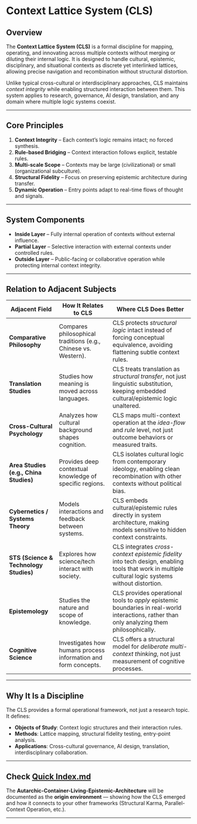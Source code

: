 # Context Lattice System (CLS)

## Overview
The **Context Lattice System (CLS)** is a formal discipline for mapping, operating, and innovating across multiple contexts without merging or diluting their internal logic. It is designed to handle cultural, epistemic, disciplinary, and situational contexts as discrete yet interlinked lattices, allowing precise navigation and recombination without structural distortion.

Unlike typical cross-cultural or interdisciplinary approaches, CLS maintains *context integrity* while enabling structured interaction between them. This system applies to research, governance, AI design, translation, and any domain where multiple logic systems coexist.

---

## Core Principles

1. **Context Integrity** – Each context’s logic remains intact; no forced synthesis.
2. **Rule-based Bridging** – Context interaction follows explicit, testable rules.
3. **Multi-scale Scope** – Contexts may be large (civilizational) or small (organizational subculture).
4. **Structural Fidelity** – Focus on preserving epistemic architecture during transfer.
5. **Dynamic Operation** – Entry points adapt to real-time flows of thought and signals.

---

## System Components

- **Inside Layer** – Fully internal operation of contexts without external influence.
- **Partial Layer** – Selective interaction with external contexts under controlled rules.
- **Outside Layer** – Public-facing or collaborative operation while protecting internal context integrity.

---

## Relation to Adjacent Subjects

| Adjacent Field | How It Relates to CLS | Where CLS Does Better |
|---|---|---|
| **Comparative Philosophy** | Compares philosophical traditions (e.g., Chinese vs. Western). | CLS protects *structural logic* intact instead of forcing conceptual equivalence, avoiding flattening subtle context rules. |
| **Translation Studies** | Studies how meaning is moved across languages. | CLS treats translation as *structural transfer*, not just linguistic substitution, keeping embedded cultural/epistemic logic unaltered. |
| **Cross-Cultural Psychology** | Analyzes how cultural background shapes cognition. | CLS maps multi-context operation at the *idea-flow* and *rule* level, not just outcome behaviors or measured traits. |
| **Area Studies (e.g., China Studies)** | Provides deep contextual knowledge of specific regions. | CLS isolates cultural logic from contemporary ideology, enabling clean recombination with other contexts without political bias. |
| **Cybernetics / Systems Theory** | Models interactions and feedback between systems. | CLS embeds cultural/epistemic rules directly in system architecture, making models sensitive to hidden context constraints. |
| **STS (Science & Technology Studies)** | Explores how science/tech interact with society. | CLS integrates *cross-context epistemic fidelity* into tech design, enabling tools that work in multiple cultural logic systems without distortion. |
| **Epistemology** | Studies the nature and scope of knowledge. | CLS provides operational tools to *apply* epistemic boundaries in real-world interactions, rather than only analyzing them philosophically. |
| **Cognitive Science** | Investigates how humans process information and form concepts. | CLS offers a structural model for *deliberate multi-context thinking*, not just measurement of cognitive processes. |

---

## Why It Is a Discipline
The CLS provides a formal operational framework, not just a research topic. It defines:
- **Objects of Study**: Context logic structures and their interaction rules.
- **Methods**: Lattice mapping, structural fidelity testing, entry-point analysis.
- **Applications**: Cross-cultural governance, AI design, translation, interdisciplinary collaboration.

---

 ## Check [Quick Index.md](https://github.com/elinchenresearch/Autarchic-Container-Living-Epistemic-Architecture/blob/main/Quick%20Index.md)
 

The **Autarchic-Container-Living-Epistemic-Architecture** will be documented as the **origin environment** — showing how the CLS emerged and how it connects to your other frameworks (Structural Karma, Parallel-Context Operation, etc.).

---


